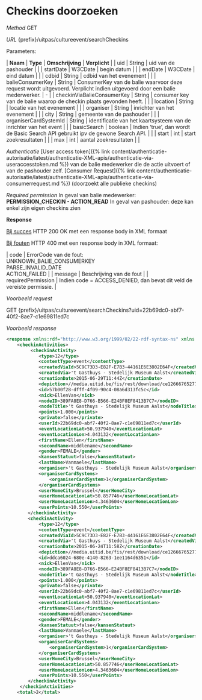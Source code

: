 ---
---

# Checkins doorzoeken

_Method_
GET

_URL_
{prefix}/uitpas/cultureevent/searchCheckins

Parameters:

| **Naam** | **Type** | **Omschrijving** | **Verplicht** |
| uid | String | uid van de pashouder |  |
| startDate | W3CDate | begin datum |  |
| endDate | W3CDate | eind datum |  |
| cdbid | String | cdbid van het evenement |  |
| balieConsumerKey | String | ConsumerKey van de balie waarvoor deze request wordt uitgevoerd. Verplicht indien uitgevoerd door een balie mederwerker. | - |
| checkinViaBalieConsumerKey | String | consumer key van de balie waarop de checkin plaats gevonden heeft. |  |
| location | String | locatie van het evenement |  |
| organiser | String | inrichter van het evenement |  |
| city | String | gemeente van de pashouder |  |
| organiserCardSystemId | String | identificatie van het kaartsysteem van de inrichter van het event |  |
| basicSearch | boolean | Indien ‘true’, dan wordt de Basic Search API gebruikt ipv de gewone Search API. |  |
| start | int | start zoekresultaten |  |
| max | int | aantal zoekresultaten |  |

_Authenticatie_
[User access token]({% link content/authenticatie-autorisatie/latest/authenticatie-XML-apis/authenticatie-via-useraccesstoken.md %}) van de balie medewerker die de actie uitvoert of van de pashouder zelf.
[Consumer Request]({% link content/authenticatie-autorisatie/latest/authenticatie-XML-apis/authenticatie-via-consumerrequest.md %}) (doorzoekt alle publieke checkins)

_Required permission_
In geval van balie medewerker: **PERMISSION_CHECKIN - ACTION_READ**
In geval van pashouder: deze kan enkel zijn eigen checkins zien

**Response**

<u>Bij succes</u>
HTTP 200 OK met een response body in XML formaat

<u>Bij fouten</u>
HTTP 400 met een response body in XML formaat:

| code | ErrorCode van de fout:<br>UNKNOWN_BALIE_CONSUMERKEY<br>PARSE_INVALID_DATE<br>ACTION_FAILED |
| message | Beschrijving van de fout |
| requiredPermission | Indien code = ACCESS_DENIED, dan bevat dit veld de vereiste permissie. |

_Voorbeeld request_

GET {prefix}/uitpas/cultureevent/searchCheckins?uid=22b69dc0-abf7-40f2-8ae7-c1e69811ed7c

_Voorbeeld response_


~~~xml
<response xmlns:rdf="http://www.w3.org/1999/02/22-rdf-syntax-ns" xmlns:foaf="http://xmlns.com/foaf/0.1/" xmlns:cdb="http://www.cultuurdatabank.com/XMLSchema/CdbXSD/3.1/FINAL" xmlns:geo="http://www.w3.org/2003/01/geo/wgs84_pos#">
    <checkinActivities>
         <checkinActivity>
            <type>12</type>
            <contentType>event</contentType>
            <createdViaId>5C9C73D3-E82F-E7B3-44161E6E3802E64F</createdViaId>
            <createdVia>'t Gasthuys - Stedelijk Museum Aalst</createdVia>
            <creationDate>2015-06-29T11:44Z</creationDate>
            <depiction>//media.uitid.be/fis/rest/download/ce126667652776f0e9e55160f12f5478/uiv/picture-15835.jpg</depiction>
            <id>57b00f28-dfff-4f09-90c4-08a6d313fc5c</id>
            <nick>EllenVan</nick>
            <nodeID>389FA8E8-D766-B566-E24BF8EF8413B7C7</nodeID>
            <nodeTitle>'t Gasthuys - Stedelijk Museum Aalst</nodeTitle>
            <points>1.000</points>
            <private>false</private>
            <userId>22b69dc0-abf7-40f2-8ae7-c1e69811ed7c</userId>
            <eventLocationLat>50.937940</eventLocationLat>
            <eventLocationLon>4.043132</eventLocationLon>
            <firstName>Ellen</firstName>
            <secondName>middlename</secondName>
            <gender>FEMALE</gender>
            <kansenStatuut>false</kansenStatuut>
            <lastName>Vanmaele</lastName>
            <organiser>'t Gasthuys - Stedelijk Museum Aalst</organiser>
            <organiserCardSystems>
                <organiserCardSystem>1</organiserCardSystem>
            </organiserCardSystems>
            <userHomeCity>Brussel</userHomeCity>
            <userHomeLocationLat>50.857746</userHomeLocationLat>
            <userHomeLocationLon>4.3463604</userHomeLocationLon>
            <userPoints>10.550</userPoints>
        </checkinActivity>
        <checkinActivity>
            <type>12</type>
            <contentType>event</contentType>
            <createdViaId>5C9C73D3-E82F-E7B3-44161E6E3802E64F</createdViaId>
            <createdVia>'t Gasthuys - Stedelijk Museum Aalst</createdVia>
            <creationDate>2015-06-24T11:58Z</creationDate>
            <depiction>//media.uitid.be/fis/rest/download/ce126667652776f0e9e55160f12f5478/uiv/picture-15835.jpg</depiction>
            <id>ddca6024-680e-4140-8263-1ee1164d6351</id>
            <nick>EllenVan</nick>
            <nodeID>389FA8E8-D766-B566-E24BF8EF8413B7C7</nodeID>
            <nodeTitle>'t Gasthuys - Stedelijk Museum Aalst</nodeTitle>
            <points>1.000</points>
            <private>false</private>
            <userId>22b69dc0-abf7-40f2-8ae7-c1e69811ed7c</userId>
            <eventLocationLat>50.937940</eventLocationLat>
            <eventLocationLon>4.043132</eventLocationLon>
            <firstName>Ellen</firstName>
            <secondName>middlename</secondName>
            <gender>FEMALE</gender>
            <kansenStatuut>false</kansenStatuut>
            <lastName>Vanmaele</lastName>
            <organiser>'t Gasthuys - Stedelijk Museum Aalst</organiser>
            <organiserCardSystems>
                <organiserCardSystem>1</organiserCardSystem>
            </organiserCardSystems>
            <userHomeCity>Brussel</userHomeCity>
            <userHomeLocationLat>50.857746</userHomeLocationLat>
            <userHomeLocationLon>4.3463604</userHomeLocationLon>
            <userPoints>10.550</userPoints>
        </checkinActivity>
     </checkinActivities>
    <total>2</total>
~~~
